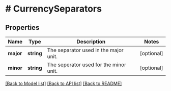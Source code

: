 # # CurrencySeparators

## Properties

Name | Type | Description | Notes
------------ | ------------- | ------------- | -------------
**major** | **string** | The separator used in the major unit. | [optional]
**minor** | **string** | The seperator used for the minor unit. | [optional]

[[Back to Model list]](../../README.md#models) [[Back to API list]](../../README.md#endpoints) [[Back to README]](../../README.md)
